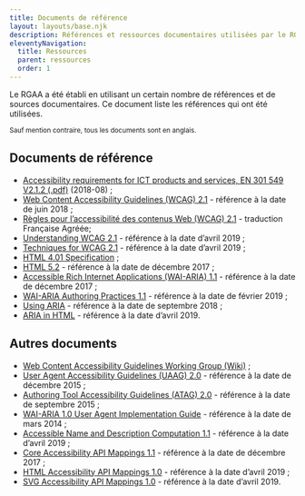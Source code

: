 ```yaml
---
title: Documents de référence
layout: layouts/base.njk
description: Références et ressources documentaires utilisées par le RGAA
eleventyNavigation:
  title: Ressources
  parent: ressources
  order: 1
---
```


Le RGAA a été établi en utilisant un certain nombre de références et de sources documentaires. Ce document liste les références qui ont été utilisées.

<small>Sauf mention contraire, tous les documents sont en anglais.</small>


## Documents de référence

- [Accessibility requirements for ICT products and services, EN 301 549 V2.1.2 (.pdf)](/doc/en_301549v020102p.pdf) (2018-08) ;
- [Web Content Accessibility Guidelines (WCAG) 2.1](https://www.w3.org/TR/WCAG21/) - référence à la date de juin 2018 ;
- [Règles pour l’accessibilité des contenus Web (WCAG) 2.1](https://www.w3.org/Translations/WCAG21-fr) - traduction Française Agréée;
- [Understanding WCAG 2.1](https://www.w3.org/WAI/WCAG21/Understanding/) - référence à la date d’avril 2019 ;
- [Techniques for WCAG 2.1](https://www.w3.org/WAI/WCAG21/Techniques/) - référence à la date d’avril 2019 ;
- [HTML 4.01 Specification](http://www.w3.org/TR/html401/) ;
- [HTML 5.2](http://www.w3.org/TR/html5/) - référence à la date de décembre 2017 ;
- [Accessible Rich Internet Applications (WAI-ARIA) 1.1](https://www.w3.org/TR/wai-aria-1.1/) - référence à la date de décembre 2017 ;
- [WAI-ARIA Authoring Practices 1.1](https://www.w3.org/TR/wai-aria-practices-1.1/) - référence à la date de février 2019 ;
- [Using ARIA](https://www.w3.org/TR/using-aria/) - référence à la date de septembre 2018 ;
- [ARIA in HTML](https://www.w3.org/TR/html-aria/) - référence à la date d’avril 2019.

## Autres documents

- [Web Content Accessibility Guidelines Working Group (Wiki)](https://www.w3.org/WAI/GL/wiki/Main_Page) ;
- [User Agent Accessibility Guidelines (UAAG) 2.0](http://www.w3.org/TR/UAAG20/) - référence à la date de décembre 2015 ;
- [Authoring Tool Accessibility Guidelines (ATAG) 2.0](http://www.w3.org/WAI/AU/ATAG20/) - référence à la date de septembre 2015 ;
- [WAI-ARIA 1.0 User Agent Implementation Guide](http://www.w3.org/TR/wai-aria-implementation/) - référence à la date de mars 2014 ;
- [Accessible Name and Description Computation 1.1](https://www.w3.org/TR/accname-1.1/) - référence à la date d’avril 2019 ;
- [Core Accessibility API Mappings 1.1](https://www.w3.org/TR/core-aam-1.1/) - référence à la date de décembre 2017 ;
- [HTML Accessibility API Mappings 1.0](https://w3c.github.io/html-aam/) - référence à la date d’avril 2019 ;
- [SVG Accessibility API Mappings 1.0](https://w3c.github.io/svg-aam/) - référence à la date d’avril 2019.

